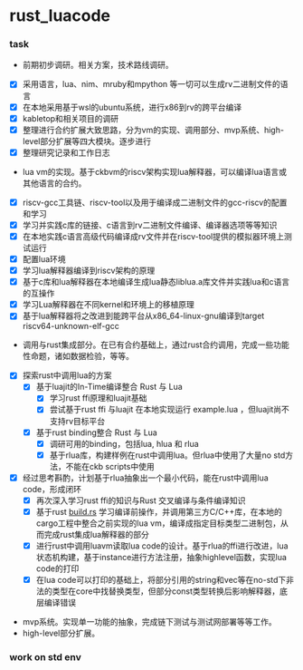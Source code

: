 # rust_luacode

### task 
- 前期初步调研。相关方案，技术路线调研。
- [x]  采用语言，lua、nim、mruby和mpython 等一切可以生成rv二进制文件的语言
- [x]  在本地采用基于wsl的ubuntu系统，进行x86到rv的跨平台编译
- [x]  kabletop和相关项目的调研
- [x]  整理进行合约扩展大致思路，分为vm的实现、调用部分、mvp系统、high-level部分扩展等四大模块。逐步进行
- [x]  整理研究记录和工作日志
- lua vm的实现。基于ckbvm的riscv架构实现lua解释器，可以编译lua语言或其他语言的合约。
- [x]  riscv-gcc工具链、riscv-tool以及用于编译成二进制文件的gcc-riscv的配置和学习
- [x]  学习并实践c库的链接、c语言到rv二进制文件编译、编译器选项等等知识
- [x]  在本地实践c语言高级代码编译成rv文件并在riscv-tool提供的模拟器环境上测试运行
- [x]  配置lua环境
- [x]  学习lua解释器编译到riscv架构的原理
- [x]  基于c库和lua解释器在本地编译生成lua静态liblua.a库文件并实践lua和c语言的互操作
- [x]  学习Lua解释器在不同kernel和环境上的移植原理
- [x]  基于lua解释器将之改进到能跨平台从x86_64-linux-gnu编译到target riscv64-unknown-elf-gcc
- 调用与rust集成部分。在已有合约基础上，通过rust合约调用，完成一些功能性命题，诸如数据检验，等等。
- [x]  探索rust中调用lua的方案
    - [x]  基于luajit的In-Time编译整合 Rust 与 Lua
        - [x]  学习rust ffi原理和luajit基础
        - [x]  尝试基于rust ffi 与luajit 在本地实现运行 example.lua ，但luajit尚不支持rv目标平台
    - [x]  基于rust binding整合 Rust 与 Lua
        - [x]  调研可用的binding，包括lua, hlua 和 rlua
        - [x]  基于rlua库，构建样例在rust中调用lua。但rlua中使用了大量no std方法，不能在ckb scripts中使用
- [x]  经过思考斟酌，计划基于rlua抽象出一个最小代码，能在rust中调用lua code，形成闭环
    - [x]  再次深入学习rust ffi的知识与Rust 交叉编译与条件编译知识
    - [x]  基于rust [build.rs](http://build.rs) 学习编译前操作，并调用第三方C/C++库，在本地的cargo工程中整合之前实现的lua vm，编译成指定目标类型二进制包，从而完成rust集成lua解释器的部分
    - [x]  进行rust中调用luavm读取lua code的设计。基于rlua的ffi进行改进，lua状态机构建，基于instance进行方法注册，抽象highlevel函数，实现lua code的打印
    - [x]  在lua code可以打印的基础上，将部分引用的string和vec等在no-std下非法的类型在core中找替换类型，但部分const类型转换后影响解释器，底层编译错误
- mvp系统。实现单一功能的抽象，完成链下测试与测试网部署等等工作。
- high-level部分扩展。

### work on std env 


